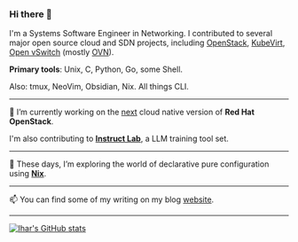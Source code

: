 ### Hi there 👋

I'm a Systems Software Engineer in Networking. I contributed to several major
open source cloud and SDN projects, including
[OpenStack](https://www.openstack.org/),
[KubeVirt](https://kubevirt.io/),
[Open vSwitch](https://www.openvswitch.org/)
(mostly [OVN](https://www.ovn.org/)).

**Primary tools**: Unix, C, Python, Go, some Shell.

Also: tmux, NeoVim, Obsidian, Nix. All things CLI.

---

🔭 I’m currently working on the
[next](https://www.redhat.com/en/blog/red-hat-openstack-services-openshift-next-generation-red-hat-openstack-platform)
cloud native version of **Red Hat OpenStack**.

I'm also contributing to [**Instruct Lab**](https://instructlab.ai/), a LLM
training tool set.

---

🌱 These days, I’m exploring the world of declarative pure configuration using
[**Nix**](https://nixos.org/).

---

📫 You can find some of my writing on my blog [website](https://ihar.dev).

---

[![Ihar's GitHub stats](https://github-readme-stats.vercel.app/api?username=booxter&theme=gruvbox&show_icons=true)](https://github.com/anuraghazra/github-readme-stats)


<!--
**booxter/booxter** is a ✨ _special_ ✨ repository because its `README.md` (this file) appears on your GitHub profile.

Here are some ideas to get you started:

- 🔭 I’m currently working on ...
- 🌱 I’m currently learning ...
- 👯 I’m looking to collaborate on ...
- 🤔 I’m looking for help with ...
- 💬 Ask me about ...
- 📫 How to reach me: ...
- 😄 Pronouns: ...
- ⚡ Fun fact: ...
-->
